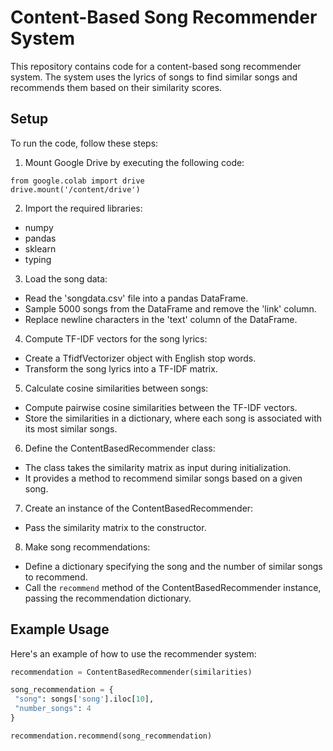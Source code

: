 # Content-Based Song Recommender System

This repository contains code for a content-based song recommender system. The system uses the lyrics of songs to find similar songs and recommends them based on their similarity scores.

## Setup

To run the code, follow these steps:

1. Mount Google Drive by executing the following code:
```
from google.colab import drive
drive.mount('/content/drive')
```

2. Import the required libraries:
- numpy
- pandas
- sklearn
- typing

3. Load the song data:
- Read the 'songdata.csv' file into a pandas DataFrame.
- Sample 5000 songs from the DataFrame and remove the 'link' column.
- Replace newline characters in the 'text' column of the DataFrame.

4. Compute TF-IDF vectors for the song lyrics:
- Create a TfidfVectorizer object with English stop words.
- Transform the song lyrics into a TF-IDF matrix.

5. Calculate cosine similarities between songs:
- Compute pairwise cosine similarities between the TF-IDF vectors.
- Store the similarities in a dictionary, where each song is associated with its most similar songs.

6. Define the ContentBasedRecommender class:
- The class takes the similarity matrix as input during initialization.
- It provides a method to recommend similar songs based on a given song.

7. Create an instance of the ContentBasedRecommender:
- Pass the similarity matrix to the constructor.

8. Make song recommendations:
- Define a dictionary specifying the song and the number of similar songs to recommend.
- Call the `recommend` method of the ContentBasedRecommender instance, passing the recommendation dictionary.

## Example Usage

Here's an example of how to use the recommender system:

```python
recommendation = ContentBasedRecommender(similarities)

song_recommendation = {
 "song": songs['song'].iloc[10],
 "number_songs": 4
}

recommendation.recommend(song_recommendation)
